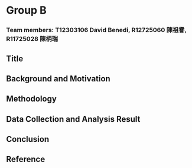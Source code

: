 # Group B
### Team members: T12303106	David Benedi, R12725060	陳祖譽, R11725028	陳柄瑞

## Title
## Background and Motivation
## Methodology
## Data Collection and Analysis Result
## Conclusion
## Reference
